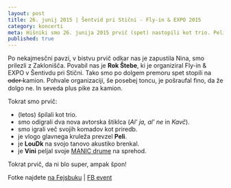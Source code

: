 ```yaml
---
layout: post
title: 26. junij 2015 | Šentvid pri Stični - Fly-in & EXPO 2015
category: koncerti
meta: Hišniki smo 26. junija 2015 prvič (spet) nastopili kot trio. Peli je prvič prevzel vlogo glavnega vokalista, ... pa še toliko prvičev, da ni bilo super, ampak špon.
published: true
---
```


Po nekajmesčni pavzi, v bistvu prvič odkar nas je zapustila Nina, smo prilezli z Zaklonišča. Povabil nas je **Rok Štebe**, ki je organiziral Fly-in & EXPO v Šentivdu pri Stični. Tako smo po dolgem premoru spet stopili na o̶d̶e̶r̶ kamion. Pohvale organizaciji, še posebej toncu, je pošraufal fino, da že dolgo ne. In seveda plus pike za kamion. 

Tokrat smo prvič:
- (letos) špilali kot trio.
- smo odigrali dva nova avtorska štiklca (_Al' ja, al' ne_ in _Kavč_).
- smo igrali več svojih komadov kot priredb.
- je vlogo glavnega kruleža prevzel **Peli**.
- je **LouDk** na svojo tanovo akustiko brenkal.
- je **Vini** peljal svoje [MANIC drume](http://www.manicdrum.com) na sprehod.

Tokrat prvič, da ni blo super, ampak špon!

Fotke najdete [na Fejsbuku](https://www.facebook.com/media/set/?set=a.854104317960805.1073741829.165216820182895&type=3) | [FB event](https://www.facebook.com/events/447772538718657/)